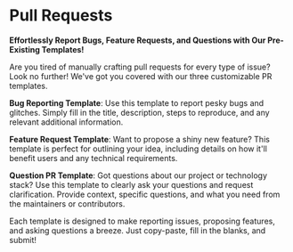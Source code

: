 # Pull Requests

**Effortlessly Report Bugs, Feature Requests, and Questions with Our 
Pre-Existing Templates!**

Are you tired of manually crafting pull requests for every type of
issue? Look no further! We've got you covered with our three
customizable PR templates.

**Bug Reporting Template**: Use this template to report pesky bugs and
glitches. Simply fill in the title, description, steps to reproduce,
and any relevant additional information.

**Feature Request Template**: Want to propose a shiny new feature? This
template is perfect for outlining your idea, including details on how
it'll benefit users and any technical requirements.

**Question PR Template**: Got questions about our project or technology
stack? Use this template to clearly ask your questions and request
clarification. Provide context, specific questions, and what you need
from the maintainers or contributors.

Each template is designed to make reporting issues, proposing features,
and asking questions a breeze. Just copy-paste, fill in the blanks, and
submit!